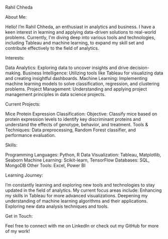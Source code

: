 Rahil Chheda

About Me:

Hello! I’m Rahil Chheda, an enthusiast in analytics and business. I have a keen interest in learning and applying data-driven solutions to real-world problems. Currently, I'm diving deep into various tools and technologies, including Tableau and machine learning, to expand my skill set and contribute effectively to the field of analytics.


Interests:

Data Analytics: Exploring data to uncover insights and drive decision-making.
Business Intelligence: Utilizing tools like Tableau for visualizing data and creating insightful dashboards.
Machine Learning: Implementing machine learning models to solve classification, regression, and clustering problems.
Project Management: Understanding and applying project management principles in data science projects.


Current Projects:

Mice Protein Expression Classification:
Objective: Classify mice based on protein expression levels to identify key discriminant proteins and understand the effects of genotype, behavior, and treatment.
Tools & Techniques: Data preprocessing, Random Forest classifier, and performance evaluation.


Skills:

Programming Languages: Python, R
Data Visualization: Tableau, Matplotlib, Seaborn
Machine Learning: Scikit-learn, TensorFlow
Databases: SQL, MongoDB
Other Tools: Excel, Power BI


Learning Journey:

I’m constantly learning and exploring new tools and technologies to stay updated in the field of analytics. My current focus areas include:
Enhancing my skills in Tableau for more advanced visualizations.
Deepening my understanding of machine learning algorithms and their applications.
Exploring new data analysis techniques and tools.


Get in Touch:

Feel free to connect with me on LinkedIn or check out my GitHub for more of my work!

